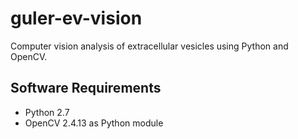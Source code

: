 # guler-ev-vision
Computer vision analysis of extracellular vesicles using Python and OpenCV.

## Software Requirements
+ Python 2.7
+ OpenCV 2.4.13 as Python module
